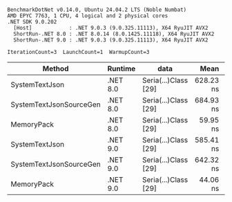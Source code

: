 ```

BenchmarkDotNet v0.14.0, Ubuntu 24.04.2 LTS (Noble Numbat)
AMD EPYC 7763, 1 CPU, 4 logical and 2 physical cores
.NET SDK 9.0.202
  [Host]            : .NET 9.0.3 (9.0.325.11113), X64 RyuJIT AVX2
  ShortRun-.NET 8.0 : .NET 8.0.14 (8.0.1425.11118), X64 RyuJIT AVX2
  ShortRun-.NET 9.0 : .NET 9.0.3 (9.0.325.11113), X64 RyuJIT AVX2

IterationCount=3  LaunchCount=1  WarmupCount=3  

```
| Method                  | Runtime  | data                 | Mean      | Error     | StdDev   | Min       | Max       | Gen0   | Allocated |
|------------------------ |--------- |--------------------- |----------:|----------:|---------:|----------:|----------:|-------:|----------:|
| SystemTextJson          | .NET 8.0 | Seria(...)Class [29] | 628.23 ns | 61.477 ns | 3.370 ns | 625.72 ns | 632.06 ns | 0.0229 |     392 B |
| SystemTextJsonSourceGen | .NET 8.0 | Seria(...)Class [29] | 684.93 ns | 56.525 ns | 3.098 ns | 681.46 ns | 687.41 ns | 0.0277 |     464 B |
| MemoryPack              | .NET 8.0 | Seria(...)Class [29] |  59.95 ns |  4.047 ns | 0.222 ns |  59.76 ns |  60.20 ns | 0.0072 |     120 B |
| SystemTextJson          | .NET 9.0 | Seria(...)Class [29] | 585.41 ns | 36.433 ns | 1.997 ns | 583.72 ns | 587.61 ns | 0.0229 |     392 B |
| SystemTextJsonSourceGen | .NET 9.0 | Seria(...)Class [29] | 642.32 ns | 28.782 ns | 1.578 ns | 641.09 ns | 644.10 ns | 0.0277 |     464 B |
| MemoryPack              | .NET 9.0 | Seria(...)Class [29] |  44.06 ns |  3.044 ns | 0.167 ns |  43.96 ns |  44.25 ns | 0.0072 |     120 B |
